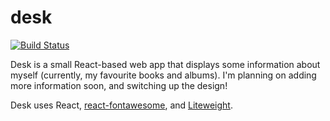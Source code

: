 # desk

[![Build Status](https://travis-ci.com/malsf21/desk.svg?branch=master)](https://travis-ci.com/malsf21/desk)

Desk is a small React-based web app that displays some information about myself (currently, my favourite books and albums). I'm planning on adding more information soon, and switching up the design!

Desk uses React, [react-fontawesome](https://github.com/FortAwesome/react-fontawesome), and [Liteweight](https://github.com/malsf21/liteweight).
